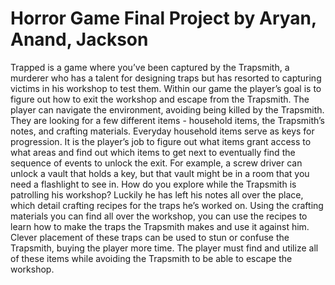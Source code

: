 # Horror Game Final Project by Aryan, Anand, Jackson
Trapped is a game where you’ve been captured by the Trapsmith, a murderer who has a talent for designing traps but has resorted to capturing victims in his workshop to test them. Within our game the player’s goal is to figure out how to exit the workshop and escape from the Trapsmith. The player can navigate the environment, avoiding being killed by the Trapsmith. They are looking for a few different items - household items, the Trapsmith’s notes, and crafting materials. Everyday household items serve as keys for progression. It is the player’s job to figure out what items grant access to what areas and find out which items to get next to eventually find the sequence of events to unlock the exit. For example, a screw driver can unlock a vault that holds a key, but that vault might be in a room that you need a flashlight to see in. How do you explore while the Trapsmith is patrolling his workshop? Luckily he has left his notes all over the place, which detail crafting recipes for the traps he’s worked on. Using the crafting materials you can find all over the workshop, you can use the recipes to learn how to make the traps the Trapsmith makes and use it against him. Clever placement of these traps can be used to stun or confuse the Trapsmith, buying the player more time. The player must find and utilize all of these items while avoiding the Trapsmith to be able to escape the workshop.
